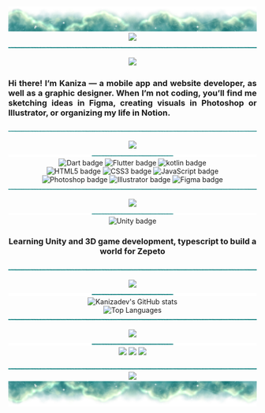 <p align="center">
 <img src="https://raw.githubusercontent.com/kanizadev/kanizadev/refs/heads/main/banner.png" />
  <img src="https://capsule-render.vercel.app/api?type=transparent&height=55&text=I'm%20Kaniza%20Kasfia&fontSize=50&fontColor=037979&fontAlignY=65" />
    <img src="https://raw.githubusercontent.com/kanizadev/kanizadev/refs/heads/main/divider.png" />
</p>

<p align="center">
 <img src="https://komarev.com/ghpvc/?username=kanizadev&color=037979&style=for-the-badge" />
<h3 align="justify">Hi there! I’m Kaniza — a mobile app and website developer, as well as a graphic designer. When I’m not coding, you’ll find me sketching ideas in Figma, creating visuals in Photoshop or Illustrator, or organizing my life in Notion.</h3>
<img src="https://raw.githubusercontent.com/kanizadev/kanizadev/refs/heads/main/divider.png">
</p>



<p align="center">
 <img src="https://capsule-render.vercel.app/api?type=transparent&height=30&text=Tech%20Stack&fontSize=28&fontColor=037979" /></br>
  <img src="https://raw.githubusercontent.com/kanizadev/kanizadev/refs/heads/main/divider2.png" />
  <img src="https://img.shields.io/badge/Dart-037979?style=for-the-badge&logo=dart&logoColor=white" alt="Dart badge" />
  <img src="https://img.shields.io/badge/Flutter-44958E?style=for-the-badge&logo=flutter&logoColor=white" alt="Flutter badge"/>
  <img src="https://img.shields.io/badge/kotlin-7EB9A7?style=for-the-badge&logo=kotlin&logoColor=white" alt="kotlin badge"/></br>
  <img src="https://img.shields.io/badge/HTML5-037979?style=for-the-badge&logo=html5&logoColor=white" alt="HTML5 badge"/>
  <img src="https://img.shields.io/badge/CSS3-44958E?style=for-the-badge&logo=css&logoColor=white" alt="CSS3 badge"/>
  <img src="https://img.shields.io/badge/JavaScript-7EB9A7?style=for-the-badge&logo=javascript&logoColor=white" alt="JavaScript badge"/></br>
  <img src="https://img.shields.io/badge/Photoshop-037979?style=for-the-badge&logo=Adobe%20Photoshop&logoColor=white" alt="Photoshop badge"/>
  <img src="https://img.shields.io/badge/Illustrator-44958E?style=for-the-badge&logo=Adobe%20Illustrator&logoColor=white" alt="Illustrator badge"/>
  <img src="https://img.shields.io/badge/figma-7EB9A7?style=for-the-badge&logo=figma&logoColor=white" alt="Figma badge"/>
  <img src="https://raw.githubusercontent.com/kanizadev/kanizadev/refs/heads/main/divider.png">
</p>
<p align="center">
  <img src="https://capsule-render.vercel.app/api?type=transparent&height=30&text=Current%20Focus&fontSize=28&fontColor=037979" />
  <img src="https://raw.githubusercontent.com/kanizadev/kanizadev/refs/heads/main/divider2.png" />
  <img src="https://img.shields.io/badge/Unity-037979?style=for-the-badge&logo=unity&logoColor=white" alt="Unity badge"/></br>
  <h3 align="center">Learning Unity and 3D game development, typescript to build a world for Zepeto</h3>
  <img src="https://raw.githubusercontent.com/kanizadev/kanizadev/refs/heads/main/divider.png">
</p>






<p align="center">
  <img src="https://capsule-render.vercel.app/api?type=transparent&height=30&text=GitHub%20Analytics&fontSize=28&fontColor=037979" />
 <img src="https://raw.githubusercontent.com/kanizadev/kanizadev/refs/heads/main/divider2.png" />
  <img src="https://github-readme-stats.vercel.app/api?username=kanizadev&show_icons=false&hide_border=false&title_color=c2f5d3&border_radius=0&border_color=c2f5d3&bg_color=DEG,037979,44958E,7EB9A7&text_color=c2f5d3" alt="Kanizadev's GitHub stats" width="50%" " /></br>
  <img src="https://github-readme-stats.vercel.app/api/top-langs/?username=kanizadev&layout=compact&hide_border=false&border_radius=0&border_color=c2f5d3&bg_color=DEG,037979,44958E,7EB9A7&title_color=c2f5d3&icon_color=7EB9A7&text_color=c2f5d3" alt="Top Languages" width="50%" />
  <img src="https://raw.githubusercontent.com/kanizadev/kanizadev/refs/heads/main/divider.png">
</p>



<p align="center">
 <img src="https://capsule-render.vercel.app/api?type=transparent&height=30&text=Let’s%20Be%20Friends!&fontSize=28&fontColor=037979" /></br>
  <img src="https://raw.githubusercontent.com/kanizadev/kanizadev/refs/heads/main/divider2.png" />
  <a href="https://instagram.com/kanizadev"><img src="https://img.shields.io/badge/Instagram-037979?style=for-the-badge&logo=instagram&logoColor=white" /></a>
  <a href="https://twitter.com/kanizadev"><img src="https://img.shields.io/badge/Twitter-44958E?style=for-the-badge&logo=x&logoColor=white" /></a>
    <a href="https://discord.com/users/948224120716402708"><img src="https://img.shields.io/badge/Discord-7EB9A7?style=for-the-badge&logo=discord&logoColor=white" /></a>
</p>



<p align="center">
  <img src="https://raw.githubusercontent.com/kanizadev/kanizadev/refs/heads/main/divider.png" />
 <img src="https://capsule-render.vercel.app/api?type=transparent&height=55&text=Thanks%20for%20visiting!%20Have%20a%20nice%20day!&fontSize=50&fontColor=037979&fontAlignY=45" />
 <img src="https://raw.githubusercontent.com/kanizadev/kanizadev/refs/heads/main/footer.png" />

</p>

